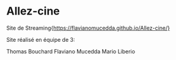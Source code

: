 # Allez-cine

Site de Streaming{https://flavianomucedda.github.io/Allez-cine/}

Site réalisé en équipe de 3:

Thomas Bouchard
Flaviano Mucedda
Mario Liberio
